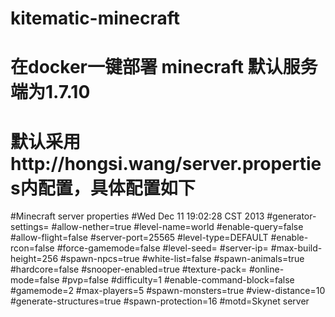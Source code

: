 # kitematic-minecraft
# 在docker一键部署 minecraft 默认服务端为1.7.10 
# 默认采用http://hongsi.wang/server.properties内配置，具体配置如下

#Minecraft server properties
#Wed Dec 11 19:02:28 CST 2013
#generator-settings=
#allow-nether=true
#level-name=world
#enable-query=false
#allow-flight=false
#server-port=25565
#level-type=DEFAULT
#enable-rcon=false
#force-gamemode=false
#level-seed=
#server-ip=
#max-build-height=256
#spawn-npcs=true
#white-list=false
#spawn-animals=true
#hardcore=false
#snooper-enabled=true
#texture-pack=
#online-mode=false
#pvp=false
#difficulty=1
#enable-command-block=false
#gamemode=2
#max-players=5
#spawn-monsters=true
#view-distance=10
#generate-structures=true
#spawn-protection=16
#motd=Skynet server
